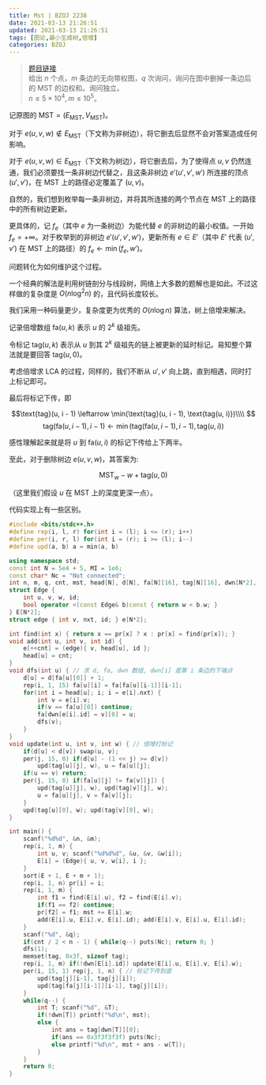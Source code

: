 ```yaml
---
title: Mst | BZOJ 2238
date: 2021-03-13 21:26:51
updated: 2021-03-13 21:26:51
tags: [图论,最小生成树,倍增]
categories: BZOJ
---
```

> [题目链接](https://darkbzoj.tk/problem/2238)  
> 给出 $n$ 个点，$m$ 条边的无向带权图，$q$ 次询问，询问在图中删掉一条边后的 $\text{MST}$ 的边权和。询问独立。  
>     $n \leq 5 \times 10^4, m \leq 10^5$。

记原图的 $\text{MST} = (E_{\text{MST}}, V_{\text{MST}})$。

对于 $e(u, v, w) \not \in E_{\text{MST}}$（下文称为非树边），将它删去后显然不会对答案造成任何影响。

对于 $e(u, v, w) \in E_{\text{MST}}$（下文称为树边），将它删去后，为了使得点 $u, v$ 仍然连通，我们必须要找一条非树边代替之，且这条非树边 $e'(u', v', w')$ 所连接的顶点 $(u', v')$，在 $\text{MST}$ 上的路径必定覆盖了 $(u, v)$。

自然的，我们想到枚举每一条非树边，并将其所连接的两个节点在 $\text{MST}$ 上的路径中的所有树边更新。

更具体的，记 $f_e$（其中 $e$ 为一条树边）为能代替 $e$ 的非树边的最小权值。一开始 $f_e = +\infty$。对于枚举到的非树边 $e'(u', v', w')$，更新所有 $e \in E'$（其中 $E'$ 代表 $(u', v')$ 在 $\text{MST}$ 上的路径）的 $f_e \leftarrow \min(f_e, w')$。

问题转化为如何维护这个过程。

一个经典的解法是利用树链剖分与线段树，网络上大多数的题解也是如此。不过这样做的复杂度是 $O(n \log^2 n)$ 的，且代码长度较长。

我们采用一种码量更少，复杂度更为优秀的 $O(n \log n)$ 算法，树上倍增来解决。

记录倍增数组 $\text{fa}(u, k)$ 表示 $u$ 的 $2^k$ 级祖先。

令标记 $\text{tag}(u, k)$ 表示从 $u$ 到其 $2^k$ 级祖先的链上被更新的延时标记。易知整个算法就是要回答 $\text{tag}(u, 0)$。

考虑倍增求 LCA 的过程，同样的，我们不断从 $u', v'$ 向上跳，直到相遇，同时打上标记即可。

最后将标记下传，即 

$$\text{tag}(u, i - 1) \leftarrow \min(\text{tag}(u, i - 1), \text{tag(u, i)})\\\\ $$
$$\text{tag}(\text{fa}(u, i - 1), i - 1) \leftarrow \min(\text{tag}(\text{fa}(u, i - 1), i - 1), \text{tag}(u, i))$$

感性理解起来就是将 $u$ 到 $\text{fa}(u, i)$ 的标记下传给上下两半。

至此，对于删除树边 $e(u, v, w)$，其答案为:

$$
\text{MST}_w - w + \text{tag}(u, 0)
$$

（这里我们假设 $u$ 在 $\text{MST}$ 上的深度更深一点）。

代码实现上有一些区别。

```cpp
#include <bits/stdc++.h>
#define rep(i, l, r) for(int i = (l); i <= (r); i++)
#define per(i, r, l) for(int i = (r); i >= (l); i--)
#define upd(a, b) a = min(a, b)

using namespace std;
const int N = 5e4 + 5, MI = 1e6;
const char* Nc = "Not connected";
int n, m, q, cnt, mst, head[N], d[N], fa[N][16], tag[N][16], dwn[N*2], pr[N], w[N*2];
struct Edge {
    int u, v, w, id;
    bool operator <(const Edge& b)const { return w < b.w; }
} E[N*2];
struct edge { int v, nxt, id; } e[N*2];

int find(int x) { return x == pr[x] ? x : pr[x] = find(pr[x]); }
void add(int u, int v, int id) {
    e[++cnt] = (edge){ v, head[u], id };
    head[u] = cnt;
}
void dfs(int u) { // 求 d, fa, dwn 数组, dwn[i] 是第 i 条边的下端点 
    d[u] = d[fa[u][0]] + 1;
    rep(i, 1, 15) fa[u][i] = fa[fa[u][i-1]][i-1];
    for(int i = head[u]; i; i = e[i].nxt) {
        int v = e[i].v;
        if(v == fa[u][0]) continue;
        fa[dwn[e[i].id] = v][0] = u;
        dfs(v);
    }
}
void update(int u, int v, int w) { // 倍增打标记 
    if(d[u] < d[v]) swap(u, v);
    per(j, 15, 0) if(d[u] - (1 << j) >= d[v])
        upd(tag[u][j], w), u = fa[u][j];
    if(u == v) return;
    per(j, 15, 0) if(fa[u][j] != fa[v][j]) {
        upd(tag[u][j], w), upd(tag[v][j], w);
        u = fa[u][j], v = fa[v][j];
    }
    upd(tag[u][0], w); upd(tag[v][0], w);
}

int main() {
    scanf("%d%d", &n, &m);
    rep(i, 1, m) {
        int u, v; scanf("%d%d%d", &u, &v, &w[i]);
        E[i] = (Edge){ u, v, w[i], i };
    }
    sort(E + 1, E + m + 1);
    rep(i, 1, n) pr[i] = i;
    rep(i, 1, m) {
        int f1 = find(E[i].u), f2 = find(E[i].v);
        if(f1 == f2) continue;
        pr[f2] = f1; mst += E[i].w; 
        add(E[i].u, E[i].v, E[i].id); add(E[i].v, E[i].u, E[i].id);
    }
    scanf("%d", &q);
    if(cnt / 2 < n - 1) { while(q--) puts(Nc); return 0; }
    dfs(1);
    memset(tag, 0x3f, sizeof tag);
    rep(i, 1, m) if(!dwn[E[i].id]) update(E[i].u, E[i].v, E[i].w);
    per(i, 15, 1) rep(j, 1, n) { // 标记下传到底 
        upd(tag[j][i-1], tag[j][i]);
        upd(tag[fa[j][i-1]][i-1], tag[j][i]);
    }
    while(q--) {
        int T; scanf("%d", &T);
        if(!dwn[T]) printf("%d\n", mst);
        else {
            int ans = tag[dwn[T]][0];
            if(ans == 0x3f3f3f3f) puts(Nc);
            else printf("%d\n", mst + ans - w[T]);
        }
    }
    return 0;
}
```